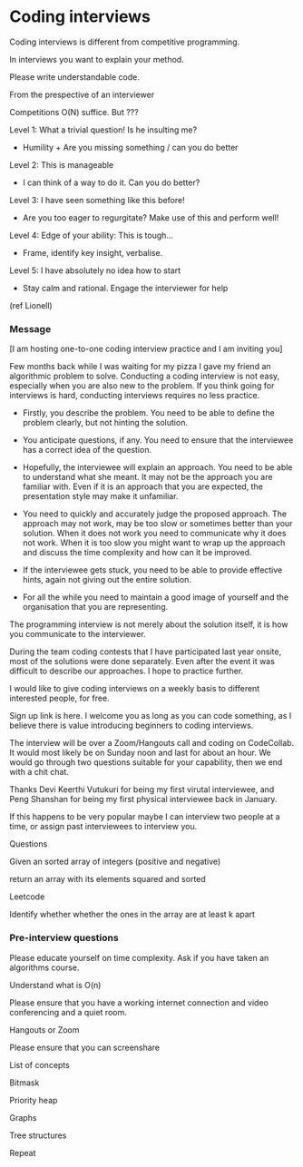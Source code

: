 # Coding interviews

Coding interviews is different from competitive programming.



In interviews you want to explain your method.



Please write understandable code.



From the prespective of an interviewer



Competitions O(N) suffice. But ???







Level 1: What a trivial question! Is he insulting me?
- Humility + Are you missing something / can you do better 

Level 2: This is manageable 
- I can think of a way to do it. Can you do better? 

Level 3: I have seen something like this before! 
- Are you too eager to regurgitate? Make use of this and perform well! 

Level 4: Edge of your ability: This is tough…
- Frame, identify key insight, verbalise.

Level 5: I have absolutely no idea how to start

- Stay calm and rational. Engage the interviewer for help

(ref Lionell)





### Message

[I am hosting one-to-one coding interview practice and I am inviting you]

Few months back while I was waiting for my pizza I gave my friend an algorithmic problem to solve. Conducting a coding interview is not easy, especially when you are also new to the problem. If you think going for interviews is hard, conducting interviews requires no less practice.

- Firstly, you describe the problem. You need to be able to define the problem clearly, but not hinting the solution.

- You anticipate questions, if any. You need to ensure that the interviewee has a correct idea of the question.

- Hopefully, the interviewee will explain an approach. You need to be able to understand what she meant. It may not be the approach you are familiar with. Even if it is an approach that you are expected, the presentation style may make it unfamiliar.

- You need to quickly and accurately judge the proposed approach. The approach may not work, may be too slow or sometimes better than your solution. When it does not work you need to communicate why it does not work. When it is too slow you might want to wrap up the approach and discuss the time complexity and how can it be improved.

- If the interviewee gets stuck, you need to be able to provide effective hints, again not giving out the entire solution.

- For all the while you need to maintain a good image of yourself and the organisation that you are representing.

The programming interview is not merely about the solution itself, it is how you communicate to the interviewer. 

During the team coding contests that I have participated last year onsite, most of the solutions were done separately. Even after the event it was difficult to describe our approaches. I hope to practice further.

I would like to give coding interviews on a weekly basis to different interested people, for free.

Sign up link is here. I welcome you as long as you can code something, as I believe there is value introducing beginners to coding interviews.

The interview will be over a Zoom/Hangouts call and coding on CodeCollab. It would most likely be on Sunday noon and last for about an hour. We would go through two questions suitable for your capability, then we end with a chit chat.

Thanks Devi Keerthi Vutukuri for being my first virutal interviewee, and Peng Shanshan for being my first physical interviewee back in January.







If this happens to be very popular maybe I can interview two people at a time, or assign past interviewees to interview you.







Questions



Given an sorted array of integers (positive and negative)

return an array with its elements squared and sorted





Leetcode

Identify whether whether the ones in the array are at least k apart 





### Pre-interview questions

Please educate yourself on time complexity. Ask if you have taken an algorithms course.

Understand what is O(n)



Please ensure that you have a working internet connection and video conferencing and a quiet room.

Hangouts or Zoom

Please ensure that you can screenshare



List of concepts

Bitmask

Priority heap

Graphs

Tree structures



Repeat







